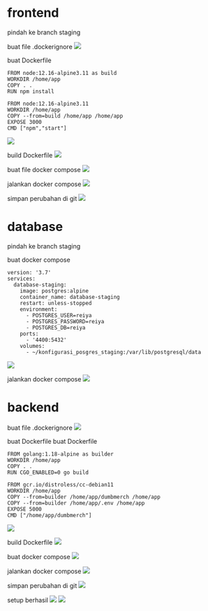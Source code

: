 # frontend

pindah ke branch staging

buat file .dockerignore
![](.12setup_staging_images/2d7683f4.png)

buat Dockerfile
```shell
FROM node:12.16-alpine3.11 as build
WORKDIR /home/app
COPY . .
RUN npm install

FROM node:12.16-alpine3.11
WORKDIR /home/app
COPY --from=build /home/app /home/app
EXPOSE 3000
CMD ["npm","start"]
```
![](.12setup_staging_images/ed1b00f8.png)

build Dockerfile
![](.12setup_staging_images/5b52fd36.png)

buat file docker compose
![](.12setup_staging_images/d5f5e220.png)

jalankan docker compose
![](.12setup_staging_images/9b3759e2.png)

simpan perubahan di git
![](.12setup_staging_images/56abdac3.png)

# database
pindah ke branch staging

buat docker compose
```shell
version: '3.7'
services:
  database-staging:
    image: postgres:alpine
    container_name: database-staging
    restart: unless-stopped
    environment:
      - POSTGRES_USER=reiya
      - POSTGRES_PASSWORD=reiya
      - POSTGRES_DB=reiya
    ports:
      - '4400:5432'
    volumes:
      - ~/konfigurasi_posgres_staging:/var/lib/postgresql/data
```
![](.12setup_staging_images/13463020.png)

jalankan docker compose
![](.12setup_staging_images/3e534aec.png)

# backend

buat file .dockerignore
![](.12setup_staging_images/ad01d8cb.png)

buat Dockerfile
buat Dockerfile
```shell
FROM golang:1.18-alpine as builder
WORKDIR /home/app
COPY . .
RUN CGO_ENABLED=0 go build

FROM gcr.io/distroless/cc-debian11
WORKDIR /home/app
COPY --from=builder /home/app/dumbmerch /home/app
COPY --from=builder /home/app/.env /home/app
EXPOSE 5000
CMD ["/home/app/dumbmerch"]
```
![](.12setup_staging_images/22b25d84.png)

build Dockerfile
![](.12setup_staging_images/000e67e5.png)

buat docker compose
![](.12setup_staging_images/cb3d048a.png)

jalankan docker compose
![](.12setup_staging_images/ad0dfd8e.png)

simpan perubahan di git
![](.12setup_staging_images/699ebba0.png)

setup berhasil
![](.12setup_staging_images/f502ec48.png)
![](.12setup_staging_images/a60daf33.png)